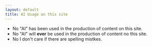 ```yaml
---
layout: default
title: AI Usage on this site
---
```


- No "AI" has been used in the production of content on this site.
- No "AI" will **ever** be used in the production of content no this site.
- No I don't care if there are spelling mistkes.

